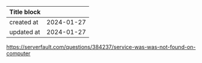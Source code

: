 | Title block |            |
|-------------|------------|
| created at  | 2024-01-27 |
| updated at  | 2024-01-27 |


https://serverfault.com/questions/384237/service-was-was-not-found-on-computer
